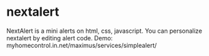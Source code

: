 # nextalert
NextAlert is a mini alerts on html, css, javascript.
You can personalize nextalert by editing alert code. 
Demo: myhomecontrol.in.net/maximus/services/simplealert/

